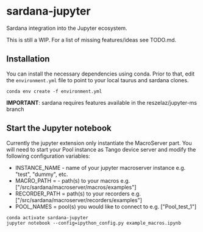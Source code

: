 # sardana-jupyter
Sardana integration into the Jupyter ecosystem.

This is still a WIP. For a list of missing features/ideas see TODO.md.

## Installation

You can install the necessary dependencies using conda. 
Prior to that, edit the `environment.yml` file to point to your
local taurus and sardana clones.

```
conda env create -f environment.yml
```

**IMPORTANT**: sardana requires features available in the reszelaz/jupyter-ms branch

## Start the Jupyter notebook

Currently the jupyter extension only instantiate the MacroServer part.
You will need to start your Pool instance as Tango device server and modify the following
configuration variables:

- INSTANCE_NAME - name of your jupyter macroserver instance e.g. "test", "dummy", etc.
- MACRO_PATH = - path(s) to your macros e.g. ["<path-to-sardana-clone>/src/sardana/macroserver/macros/examples"]
- RECORDER_PATH = path(s) to your recorders e.g. ["<path-to-sardana-clone>/src/sardana/macroserver/recorders/examples"]
- POOL_NAMES = pool(s) you would like to connect to e.g. ["Pool_test_1"]

```
conda activate sardana-jupyter
jupyter notebook --config=ipython_config.py example_macros.ipynb
```
